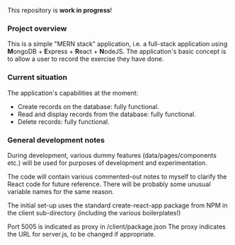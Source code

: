 This repository is **work in progress**!

### Project overview
This is a simple "MERN stack" application, 
i.e. a full-stack application using **M**ongoDB + **E**xpress + **R**eact + **N**odeJS. 
The application's basic concept is to allow a user to record the exercise they have done. 

### Current situation
The application's capabilities at the moment:
- Create records on the database: fully functional.
- Read and display records from the database: fully functional.
- Delete records: fully functional.

### General development notes
During development, various dummy features (data/pages/components etc.) will be used for purposes of development and experimentation.

The code will contain various commented-out notes to myself to clarify the React code for future reference. There will be probably some unusual variable names for the same reason.

The initial set-up uses the standard create-react-app package from NPM in the client sub-directory (including the various boilerplates!)

Port 5005 is indicated as proxy in /client/package.json 
The proxy indicates the URL for server.js, to be changed if appropriate. 
